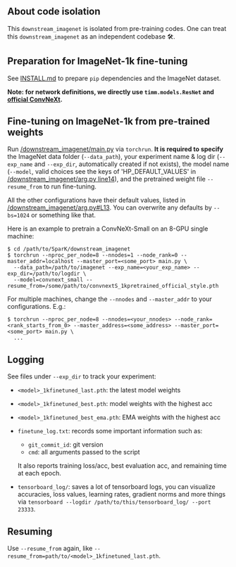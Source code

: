 ## About code isolation

This `downstream_imagenet` is isolated from pre-training codes. One can treat this `downstream_imagenet` as an independent codebase 🛠️.


## Preparation for ImageNet-1k fine-tuning

See [INSTALL.md](https://github.com/keyu-tian/SparK/blob/main/INSTALL.md) to prepare `pip` dependencies and the ImageNet dataset.

**Note: for network definitions, we directly use `timm.models.ResNet` and [official ConvNeXt](https://github.com/facebookresearch/ConvNeXt/blob/048efcea897d999aed302f2639b6270aedf8d4c8/models/convnext.py).**


## Fine-tuning on ImageNet-1k from pre-trained weights

Run [/downstream_imagenet/main.py](/downstream_imagenet/main.py) via `torchrun`.
**It is required to specify** the ImageNet data folder (`--data_path`), your experiment name & log dir (`--exp_name` and `--exp_dir`, automatically created if not exists), the model name (`--model`, valid choices see the keys of 'HP_DEFAULT_VALUES' in [/downstream_imagenet/arg.py line14](/downstream_imagenet/arg.py#L14)), and the pretrained weight file `--resume_from` to run fine-tuning.

All the other configurations have their default values, listed in [/downstream_imagenet/arg.py#L13](/downstream_imagenet/arg.py#L13).
You can overwrite any defaults by `--bs=1024` or something like that.


Here is an example to pretrain a ConvNeXt-Small on an 8-GPU single machine:
```shell script
$ cd /path/to/SparK/downstream_imagenet
$ torchrun --nproc_per_node=8 --nnodes=1 --node_rank=0 --master_addr=localhost --master_port=<some_port> main.py \
  --data_path=/path/to/imagenet --exp_name=<your_exp_name> --exp_dir=/path/to/logdir \
  --model=convnext_small --resume_from=/some/path/to/convnextS_1kpretrained_official_style.pth
```

For multiple machines, change the `--nnodes` and `--master_addr` to your configurations. E.g.:
```shell script
$ torchrun --nproc_per_node=8 --nnodes=<your_nnodes> --node_rank=<rank_starts_from_0> --master_address=<some_address> --master_port=<some_port> main.py \
  ...
```


## Logging

See files under `--exp_dir` to track your experiment:

- `<model>_1kfinetuned_last.pth`: the latest model weights
- `<model>_1kfinetuned_best.pth`: model weights with the highest acc
- `<model>_1kfinetuned_best_ema.pth`: EMA weights with the highest acc
- `finetune_log.txt`: records some important information such as:
    - `git_commit_id`: git version
    - `cmd`: all arguments passed to the script
    
    It also reports training loss/acc, best evaluation acc, and remaining time at each epoch.

- `tensorboard_log/`: saves a lot of tensorboard logs, you can visualize accuracies, loss values, learning rates, gradient norms and more things via `tensorboard --logdir /path/to/this/tensorboard_log/ --port 23333`.

## Resuming

Use `--resume_from` again, like `--resume_from=path/to/<model>_1kfinetuned_last.pth`.
